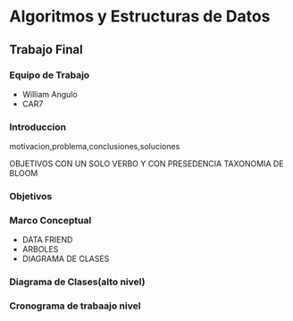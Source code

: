 Algoritmos y Estructuras de Datos
=================================

Trabajo Final
-------------

### Equipo de Trabajo
* William Angulo
* CAR7
### Introduccion
motivacion,problema,conclusiones,soluciones


OBJETIVOS CON UN SOLO VERBO Y CON PRESEDENCIA TAXONOMIA DE BLOOM 

### Objetivos





### Marco Conceptual

* DATA FRIEND
* ARBOLES
* DIAGRAMA DE CLASES



### Diagrama de Clases(alto nivel)


### Cronograma de trabaajo nivel
